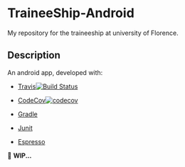 # TraineeShip-Android  



My repository for the traineeship at university of Florence.

## Description
An android app, developed with:
  - <a href="https://travis-ci.org">Travis</a>[![Build Status](https://travis-ci.org/FedericoGuerri/TraineeShip-Android.svg?branch=master)](https://travis-ci.org/FedericoGuerri/TraineeShip-Android)
  
  - <a href="https://codecov.io">CodeCov</a>[![codecov](https://codecov.io/gh/FedericoGuerri/TraineeShip-Android/branch/master/graph/badge.svg)](https://codecov.io/gh/FedericoGuerri/TraineeShip-Android)
  
  - <a href="https://gradle.org">Gradle</a>
  - <a href="https://junit.org/junit4/">Junit</a>
  - <a href="https://developer.android.com/training/testing/espresso/index.html">Espresso</a>
  

:rotating_light: **WIP...**
